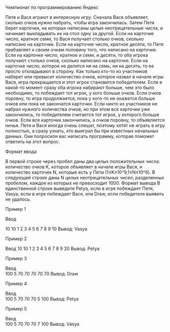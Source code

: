 Чемпионат по программированию Яндекс

Петя и Вася играют в интересную игру. Сначала Вася объявляет, сколько очков нужно набрать, чтобы игра закончилась. Затем Петя берет карточки, на которых написаны целые неотрицательные числа, и начинает выкладывать их на стол одну за другой. Если на карточке число, кратное семи, то Вася получает столько очков, сколько написано на карточке. Если на карточке число, кратное десяти, то Петя прибавляет к своим очкам половину того, что написано на карточке. Если на карточке число, кратное и семи, и десяти, то оба игрока получают столько очков, сколько написано на карточке. Если на карточке число, которое не делится ни на семь, ни на десять, то ее просто откладывают в сторону.
Как только кто-то из участников наберет или превысит количество очков, которое назвал в начале игры Вася, игра прекращается и этот игрок становится победителем. Если в какой-то момент сразу оба игрока набирают больше, чем это было необходимо, то побеждает тот игрок, у кого больше очков. Если очков поровну, то игра продолжается, пока у кого-то не окажется больше очков или пока не закончатся карточки. Если никто из участников не набрал нужного количества очков, но при этом все карточки уже закончились, то победителем считается тот игрок, у которого больше очков. Если все карточки закончились, а очков поровну, то объявляется ничья.
Петя и Вася иногда очень спешат, поэтому хотят не играть в игру полностью, а сразу узнать, кто выиграл бы при известных начальных данных. Они попросили вас написать программу, которая поможет ответить на этот вопрос.

Формат ввода

В первой строке через пробел даны два целых положительных числа: количество очков K, которое объявляет в начале игры Вася, и количество карточек N, которые есть у Пети (1≤K≤10^9,1≤N≤10^6). 
В следующей строке даны N целых неотрицательных чисел, разделенных пробелом, каждое из которых не превосходит 1000.
Формат вывода
В единственной строке выведите Petya, если в игре побеждает Петя, Vasya, если в игре побеждает Вася, или Draw, если победителя выявить не удалось.

Пример 1

Ввод

10 10
1 2 3 4 5 6 7 8 9 10
Вывод: Vasya


Пример 2

Ввод
10 10
1 2 3 4 5 6 7 8 9 20
Вывод: Petya


Пример 3

Ввод	
100 5
70 70 70 70 70
Вывод: Draw


Пример 4

Ввод	
100 5
70 70 70 5 100
Вывод: Petya


Пример 5

Ввод	
100 5
70 70 70 7 100
Вывод: Vasya
